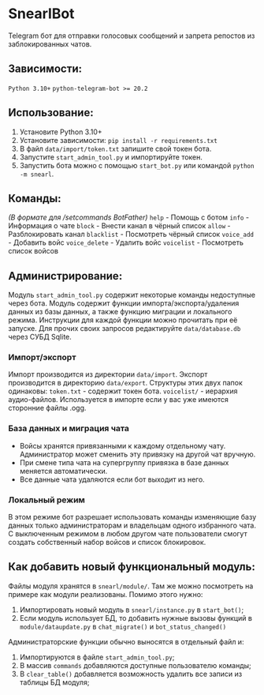 # SnearlBot

Telegram бот для отправки голосовых сообщений и запрета репостов из заблокированных чатов.

## Зависимости:
`Python 3.10+`
`python-telegram-bot >= 20.2`

## Использование:
1. Установите Python 3.10+
2. Установите зависимости: `pip install -r requirements.txt`
3. В файл `data/import/token.txt` запишите свой токен бота.
4. Запустите `start_admin_tool.py` и импортируйте токен.
5. Запустить бота можно с помощью `start_bot.py` или командой `python -m snearl`.

## Команды:
_(В формате для /setcommands BotFather)_
`help` - Помощь с ботом
`info` - Информация о чате
`block` - Внести канал в чёрный список
`allow` - Разблокировать канал
`blacklist` - Посмотреть чёрный список
`voice_add` - Добавить войс
`voice_delete` - Удалить войс
`voicelist` - Посмотреть список войсов

## Администрирование:
Модуль `start_admin_tool.py` содержит некоторые команды недоступные через бота.
Модуль содержит функции импорта/экспорта/удаления данных из базы данных, а также функцию миграции и локального режима.
Инструкции для каждой функции можно прочитать при её запуске.
Для прочих своих запросов редактируйте `data/database.db` через СУБД Sqlite.

### Импорт/экспорт
Импорт производится из директории `data/import`.
Экспорт производится в директорию `data/export`.
Структуры этих двух папок одинаковы:
`token.txt` - содержит токен бота.
`voicelist/` - иерархия аудио-файлов. Используется в импорте если у вас уже имеются сторонние файлы .ogg.

### База данных и миграция чата
* Войсы хранятся привязанными к каждому отдельному чату. Администратор может сменить эту привязку на другой чат вручную.
* При смене типа чата на супергруппу привязка в базе данных меняется автоматически.
* Все данные чата удаляются если бот выходит из него.

### Локальный режим
В этом режиме бот разрешает использовать команды изменяющие базу данных только администраторам и владельцам одного избранного чата.
С выключенным режимом в любом другом чате пользователи смогут создать собственный набор войсов и список блокировок.

## Как добавить новый функциональный модуль:
Файлы модуля хранятся в `snearl/module/`. Там же можно посмотреть на примере как модули реализованы.
Помимо этого нужно:
1. Импортировать новый модуль в `snearl/instance.py` в `start_bot()`;
2. Если модуль использует БД, то добавить нужные вызовы функций в `module/dataupdate.py` в `chat_migrate()` и `bot_status_changed()`

Администраторские функции обычно выносятся в отдельный файл и:
1. Импортируются в файле `start_admin_tool.py`;
2. В массив `commands` добавляются доступные пользователю команды;
2. В `clear_table()` добавляется возможность удалить все записи из таблицы БД модуля;

